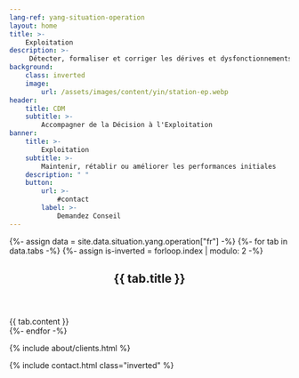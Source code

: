 ```yaml
---
lang-ref: yang-situation-operation
layout: home
title: >-
    Exploitation
description: >-
     Détecter, formaliser et corriger les dérives et dysfonctionnements, maitriser le comportement, faire évoluer les systèmes vers plus de performance et d’efficience, garantir ou restaurer la disponibilité.
background:
    class: inverted
    image:
        url: /assets/images/content/yin/station-ep.webp
header:
    title: CDM
    subtitle: >-
        Accompagner de la Décision à l'Exploitation
banner:
    title: >-
        Exploitation
    subtitle: >-
        Maintenir, rétablir ou améliorer les performances initiales
    description: " "
    button:
        url: >-
            #contact
        label: >-
            Demandez Conseil
---
```


{%- assign data = site.data.situation.yang.operation["fr"] -%}
{%- for tab in data.tabs -%}
{%- assign is-inverted = forloop.index | modulo: 2 -%}
<section id="{{ tab.id }}" {% if is-inverted == 0 %}class="inverted"{% endif %}>
    <header class="major">
        <h2>{{ tab.title }}</h2>
    </header>
    {{ tab.content }}
</section>
{%- endfor -%}

{% include about/clients.html %}

{% include contact.html class="inverted" %}
